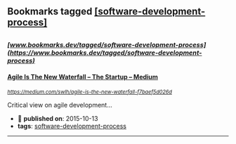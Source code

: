 ## Bookmarks tagged [[software-development-process]](https://www.bookmarks.dev?q=[software-development-process])

_<sup><sup>[www.bookmarks.dev/tagged/software-development-process](https://www.bookmarks.dev/tagged/software-development-process)</sup></sup>_
---
#### [Agile Is The New Waterfall – The Startup – Medium](https://medium.com/swlh/agile-is-the-new-waterfall-f7baef5d026d)
_<sup>https://medium.com/swlh/agile-is-the-new-waterfall-f7baef5d026d</sup>_

Critical view on agile development...
* :calendar: **published on**: 2015-10-13
* **tags**: [software-development-process](../tagged/software-development-process.md)
---
